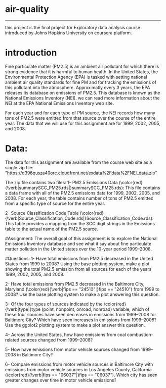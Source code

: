 # air-quality
-------------

this project is the final project for Exploratory data analysis course introduced
by Johns Hopkins University on coursera platform.

# introduction
Fine particulate matter (PM2.5) is an ambient air pollutant for which there is strong evidence that it is harmful to human health. In the United States, the Environmental Protection Agency (EPA) is tasked with setting national ambient air quality standards for fine PM and for tracking the emissions of this pollutant into the atmosphere. Approximatly every 3 years, the EPA releases its database on emissions of PM2.5. This database is known as the National Emissions Inventory (NEI). we can read more information about the NEI at the EPA National Emissions Inventory web site.

For each year and for each type of PM source, the NEI records how many tons of PM2.5 were emitted from that source over the course of the entire year. The data that we will use for this assignment are for 1999, 2002, 2005, and 2008. 

# Data:
The data for this assignment are available from the course web site as a single zip file: "https://d396qusza40orc.cloudfront.net/exdata%2Fdata%2FNEI_data.zip"

The zip file contains two files:
1- PM2.5 Emissions Data (\color{red}{\verb|summarySCC_PM25.rds|}summarySCC_PM25.rds): This file contains a data frame with all of the PM2.5 emissions data for 1999, 2002, 2005, and 2008. For each year, the table contains number of tons of PM2.5 emitted from a specific type of source for the entire year.

2- Source Classification Code Table (\color{red}{\verb|Source_Classification_Code.rds|}Source_Classification_Code.rds): This table provides a mapping from the SCC digit strings in the Emissions table to the actual name of the PM2.5 source.

#Assignment:
The overall goal of this assignment is to explore the National Emissions Inventory database and see what it say about fine particulate matter pollution in the United states over the 10-year period 1999–2008.

#Questions:
1-      Have total emissions from PM2.5 decreased in the United States from 1999         to 2008? Using the base plotting system, make a plot showing the total           PM2.5 emission from all sources for each of the years 1999, 2002, 2005,          and 2008.

2-      Have total emissions from PM2.5 decreased in the Baltimore City, Maryland         (\color{red}{\verb|fips == "24510"|}fips == "24510") from 1999 to 2008?          Use the base plotting system to make a plot answering this question.    

3-      Of the four types of sources indicated by the                                    \color{red}{\verb|type|}type (point, nonpoint, onroad, nonroad) variable,         which of these four sources have seen decreases in emissions from                1999–2008 for Baltimore City? Which have seen increases in emissions from         1999–2008? Use the ggplot2 plotting system to make a plot answer this            question. 

4-      Across the United States, how have emissions from coal combustion-related         sources changed from 1999–2008? 

5-      How have emissions from motor vehicle sources changed from 1999–2008 in          Baltimore City?

6-      Compare emissions from motor vehicle sources in Baltimore City with              emissions from motor vehicle sources in Los Angeles County, California           (\color{red}{\verb|fips == "06037"|}fips == "06037"). Which city has seen         greater changes over time in motor vehicle emissions?



